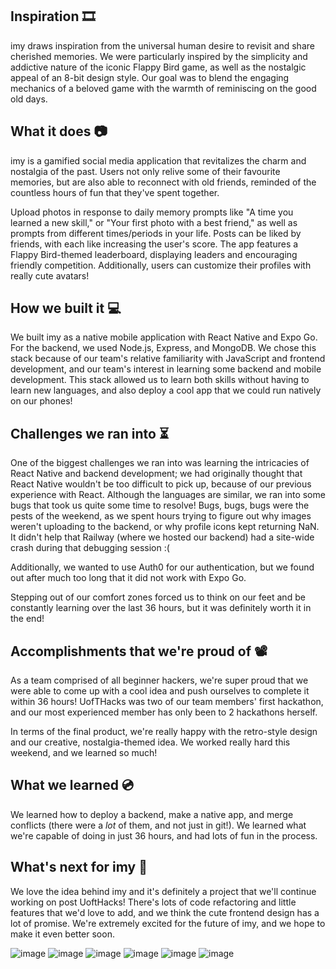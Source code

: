 ## Inspiration 🎞️

imy draws inspiration from the universal human desire to revisit and share cherished memories. We were particularly inspired by the simplicity and addictive nature of the iconic Flappy Bird game, as well as the nostalgic appeal of an 8-bit design style. Our goal was to blend the engaging mechanics of a beloved game with the warmth of reminiscing on the good old days. 

## What it does 📷

imy is a gamified social media application that revitalizes the charm and nostalgia of the past. Users not only relive some of their favourite memories, but are also able to reconnect with old friends, reminded of the countless hours of fun that they've spent together. 

Upload photos in response to daily memory prompts like "A time you learned a new skill," or "Your first photo with a best friend," as well as prompts from different times/periods in your life. Posts can be liked by friends, with each like increasing the user's score. The app features a Flappy Bird-themed leaderboard, displaying leaders and encouraging friendly competition. Additionally, users can customize their profiles with really cute avatars! 

## How we built it 💻

We built imy as a native mobile application with React Native and Expo Go. For the backend, we used Node.js, Express, and MongoDB. We chose this stack because of our team's relative familiarity with JavaScript and frontend development, and our team's interest in learning some backend and mobile development. This stack allowed us to learn both skills without having to learn new languages, and also deploy a cool app that we could run natively on our phones!

## Challenges we ran into ⏳

One of the biggest challenges we ran into was learning the intricacies of React Native and backend development; we had originally thought that React Native wouldn't be too difficult to pick up, because of our previous experience with React. Although the languages are similar, we ran into some bugs that took us quite some time to resolve! Bugs, bugs, bugs were the pests of the weekend, as we spent hours trying to figure out why images weren't uploading to the backend, or why profile icons kept returning NaN. It didn't help that Railway (where we hosted our backend) had a site-wide crash during that debugging session :(

Additionally, we wanted to use Auth0 for our authentication, but we found out after much too long that it did not work with Expo Go.

Stepping out of our comfort zones forced us to think on our feet and be constantly learning over the last 36 hours, but it was definitely worth it in the end!

## Accomplishments that we're proud of 📽️

As a team comprised of all beginner hackers, we're super proud that we were able to come up with a cool idea and push ourselves to complete it within 36 hours!  UofTHacks was two of our team members' first hackathon, and our most experienced member has only been to 2 hackathons herself. 

In terms of the final product, we're really happy with the retro-style design and our creative, nostalgia-themed idea. We worked really hard this weekend, and we learned so much!

## What we learned 💿

We learned how to deploy a backend, make a native app, and merge conflicts (there were a _lot_ of them, and not just in git!). We learned what we're capable of doing in just 36 hours, and had lots of fun in the process.

## What's next for imy 📱

We love the idea behind imy and it's definitely a project that we'll continue working on post UoftHacks! There's lots of code refactoring and little features that we'd love to add, and we think the cute frontend design has a lot of promise. We're extremely excited for the future of imy, and we hope to make it even better soon.

![image](https://github.com/se28-vs-uoftHacks/frontend/assets/152770271/034c3a52-141b-45f5-90e4-f0aea0ea1e97)
![image](https://github.com/se28-vs-uoftHacks/frontend/assets/152770271/c5240464-0d4a-4ffa-8566-40c7ea2fc0ad)
![image](https://github.com/se28-vs-uoftHacks/frontend/assets/152770271/9af7d951-89be-49e0-a6bb-b1e073002515)
![image](https://github.com/se28-vs-uoftHacks/frontend/assets/152770271/f4b2251d-a41b-4074-af77-bc3691d7178c)
![image](https://github.com/se28-vs-uoftHacks/frontend/assets/152770271/e9619e96-70d9-4866-9830-3a262aa7a12f)
![image](https://github.com/se28-vs-uoftHacks/frontend/assets/152770271/547eda2c-ff18-44f2-b1ec-98babd2d171a)



